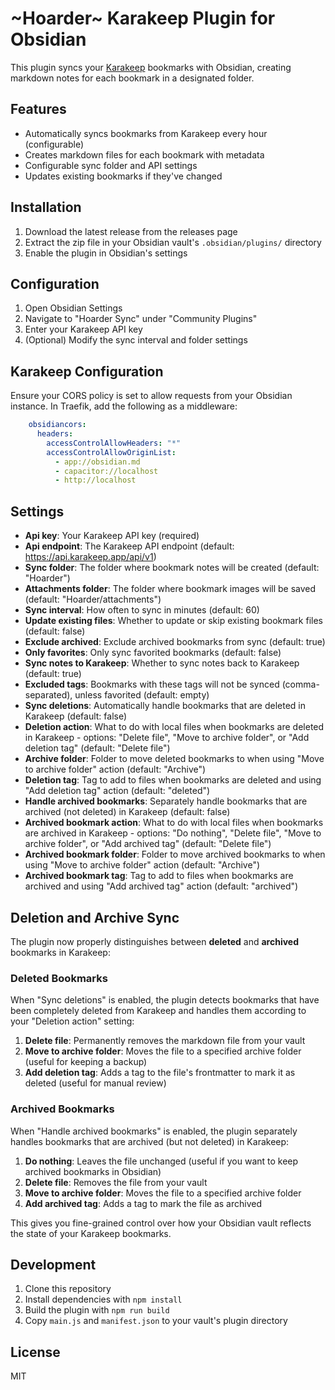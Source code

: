 # ~Hoarder~ Karakeep Plugin for Obsidian

This plugin syncs your [Karakeep](https://karakeep.app/) bookmarks with Obsidian, creating markdown notes for each bookmark in a designated folder.

## Features

- Automatically syncs bookmarks from Karakeep every hour (configurable)
- Creates markdown files for each bookmark with metadata
- Configurable sync folder and API settings
- Updates existing bookmarks if they've changed

## Installation

1. Download the latest release from the releases page
2. Extract the zip file in your Obsidian vault's `.obsidian/plugins/` directory
3. Enable the plugin in Obsidian's settings

## Configuration

1. Open Obsidian Settings
2. Navigate to "Hoarder Sync" under "Community Plugins"
3. Enter your Karakeep API key
4. (Optional) Modify the sync interval and folder settings

## Karakeep Configuration

Ensure your CORS policy is set to allow requests from your Obsidian instance. In Traefik, add the following as a middleware:

```yaml
    obsidiancors:
      headers:
        accessControlAllowHeaders: "*"
        accessControlAllowOriginList:
          - app://obsidian.md
          - capacitor://localhost
          - http://localhost
```

## Settings

- **Api key**: Your Karakeep API key (required)
- **Api endpoint**: The Karakeep API endpoint (default: https://api.karakeep.app/api/v1)
- **Sync folder**: The folder where bookmark notes will be created (default: "Hoarder")
- **Attachments folder**: The folder where bookmark images will be saved (default: "Hoarder/attachments")
- **Sync interval**: How often to sync in minutes (default: 60)
- **Update existing files**: Whether to update or skip existing bookmark files (default: false)
- **Exclude archived**: Exclude archived bookmarks from sync (default: true)
- **Only favorites**: Only sync favorited bookmarks (default: false)
- **Sync notes to Karakeep**: Whether to sync notes back to Karakeep (default: true)
- **Excluded tags**: Bookmarks with these tags will not be synced (comma-separated), unless favorited (default: empty)
- **Sync deletions**: Automatically handle bookmarks that are deleted in Karakeep (default: false)
- **Deletion action**: What to do with local files when bookmarks are deleted in Karakeep - options: "Delete file", "Move to archive folder", or "Add deletion tag" (default: "Delete file")
- **Archive folder**: Folder to move deleted bookmarks to when using "Move to archive folder" action (default: "Archive")
- **Deletion tag**: Tag to add to files when bookmarks are deleted and using "Add deletion tag" action (default: "deleted")
- **Handle archived bookmarks**: Separately handle bookmarks that are archived (not deleted) in Karakeep (default: false)
- **Archived bookmark action**: What to do with local files when bookmarks are archived in Karakeep - options: "Do nothing", "Delete file", "Move to archive folder", or "Add archived tag" (default: "Delete file")
- **Archived bookmark folder**: Folder to move archived bookmarks to when using "Move to archive folder" action (default: "Archive")
- **Archived bookmark tag**: Tag to add to files when bookmarks are archived and using "Add archived tag" action (default: "archived")

## Deletion and Archive Sync

The plugin now properly distinguishes between **deleted** and **archived** bookmarks in Karakeep:

### Deleted Bookmarks
When "Sync deletions" is enabled, the plugin detects bookmarks that have been completely deleted from Karakeep and handles them according to your "Deletion action" setting:

1. **Delete file**: Permanently removes the markdown file from your vault
2. **Move to archive folder**: Moves the file to a specified archive folder (useful for keeping a backup)
3. **Add deletion tag**: Adds a tag to the file's frontmatter to mark it as deleted (useful for manual review)

### Archived Bookmarks
When "Handle archived bookmarks" is enabled, the plugin separately handles bookmarks that are archived (but not deleted) in Karakeep:

1. **Do nothing**: Leaves the file unchanged (useful if you want to keep archived bookmarks in Obsidian)
2. **Delete file**: Removes the file from your vault
3. **Move to archive folder**: Moves the file to a specified archive folder
4. **Add archived tag**: Adds a tag to mark the file as archived

This gives you fine-grained control over how your Obsidian vault reflects the state of your Karakeep bookmarks.

## Development

1. Clone this repository
2. Install dependencies with `npm install`
3. Build the plugin with `npm run build`
4. Copy `main.js` and `manifest.json` to your vault's plugin directory

## License

MIT 